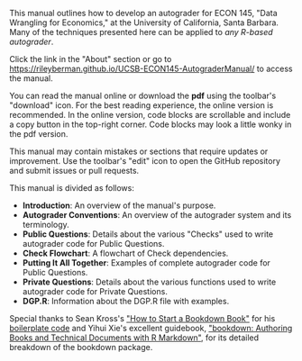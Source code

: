 This manual outlines how to develop an autograder for ECON 145, "Data Wrangling for Economics," at the University of California, Santa Barbara. Many of the techniques presented here can be applied to *any R-based autograder*.

Click the link in the "About" section or go to https://rileyberman.github.io/UCSB-ECON145-AutograderManual/ to access the manual. 

You can read the manual online or download the **pdf** using the toolbar's "download" icon. For the best reading experience, the online version is recommended. In the online version, code blocks are scrollable and include a copy button in the top-right corner. Code blocks may look a little wonky in the pdf version. 

This manual may contain mistakes or sections that require updates or improvement. Use the toolbar's "edit" icon to open the GitHub repository and submit issues or pull requests. 

This manual is divided as follows: 

- **Introduction**: An overview of the manual's purpose. 
- **Autograder Conventions**: An overview of the autograder system and its terminology. 
- **Public Questions**: Details about the various "Checks" used to write autograder code for Public Questions.
- **Check Flowchart**: A flowchart of Check dependencies. 
- **Putting It All Together**: Examples of complete autograder code for Public Questions.
- **Private Questions**: Details about the various functions used to write autograder code for Private Questions. 
- **DGP.R**: Information about the DGP.R file with examples. 

Special thanks to Sean Kross's ["How to Start a Bookdown Book"](#https://seankross.com/2016/11/17/How-to-Start-a-Bookdown-Book.html) for his [boilerplate code](#https://github.com/seankross/bookdown-start) 
and Yihui Xie's excellent guidebook, ["bookdown: Authoring Books and Technical Documents with R Markdown"](#https://bookdown.org/yihui/bookdown/), for its detailed breakdown of the bookdown package.
